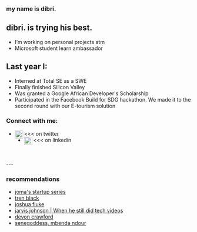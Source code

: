 ### my name is dibri.

## dibri. is trying his best.
- I’m working on personal projects atm
- Microsoft student learn ambassador

## Last year I:
- Interned at Total SE as a SWE
- Finally finished Silicon Valley
- Was granted a Google African Developer's Scholarship
- Participated in the Facebook Build for SDG hackathon. We made it to the second round with our E-tourism solution

### Connect with me:

- [<img align="left" alt="codeSTACKr | twitter" width="22px" src="https://cdn.jsdelivr.net/npm/simple-icons@v3/icons/twitter.svg" />][twitter] <<< on twitter 
- [<img align="left" alt="codeSTACKr | LinkedIn" width="22px" src="https://cdn.jsdelivr.net/npm/simple-icons@v3/icons/linkedin.svg" />][linkedin] <<< on linkedin

<br />
<br />
---

### recommendations
<!-- YOUTUBE:START -->
- [joma's startup series](https://www.youtube.com/playlist?list=PL0BAwa0pBqg6cgVi_N2arwjs6TQ6foPi7)
- [tren black](https://www.youtube.com/playlist?list=PLa5SGZY04W0vMZIjI9G6M2lukRZ5kZJrh)
- [joshua fluke](https://www.youtube.com/playlist?list=PLhURsu87NO8sqWOmpb-JyiUTswo0nyNn9)
- [jarvis johnson | When he still did tech videos](https://www.youtube.com/playlist?list=PLyBrFxr0n1iObXDxwQWShqvwepYB7b3rU)
- [devon crawford](https://www.youtube.com/channel/UCDrekHmOnkptxq3gUU0IyfA)
- [senegoddess, mbenda ndour](https://www.youtube.com/c/Senegoddess/videos)
<!-- YOUTUBE:END -->

[twitter]: https://twitter.com/notdibri
[linkedin]: https://www.linkedin.com/in/dibrinsofor/
[website]: https://www.edx.org/school/harvardx
[GADS]: https://help.pluralsight.com/help/google-africa-developer-scholarship-2020
[OpenCV]: https://docs.opencv.org/master/d6/d00/tutorial_py_root.html
